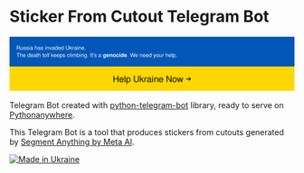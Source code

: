 # Sticker From Cutout Telegram Bot

[![Stand With Ukraine](https://raw.githubusercontent.com/vshymanskyy/StandWithUkraine/main/banner2-direct.svg)](https://stand-with-ukraine.pp.ua)

Telegram Bot created with [python-telegram-bot](https://github.com/python-telegram-bot/python-telegram-bot) library, ready to serve on [Pythonanywhere](https://www.pythonanywhere.com/).

This Telegram Bot is a tool that produces stickers from cutouts generated by [Segment Anything by Meta AI](https://segment-anything.com/demo#).

[![Made in Ukraine](https://img.shields.io/badge/made_in-ukraine-ffd700.svg?labelColor=0057b7)](https://stand-with-ukraine.pp.ua)

